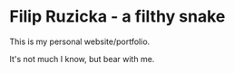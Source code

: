 # Filip Ruzicka - a filthy snake

This is my personal website/portfolio.

It's not much I know, but bear with me.
